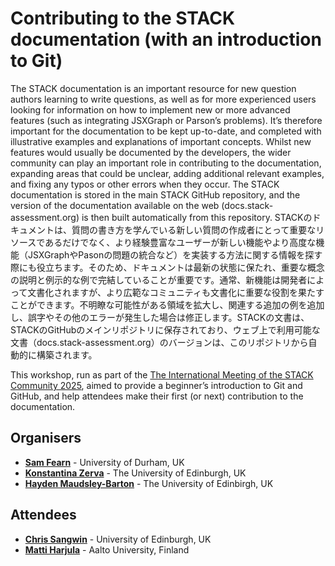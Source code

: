 # Contributing to the STACK documentation (with an introduction to Git) #

The STACK documentation is an important resource for new question authors learning to write questions, as well as for more experienced users looking for information on how to implement new or more advanced features (such as integrating JSXGraph or Parson’s problems). It’s therefore important for the documentation to be kept up-to-date, and completed with illustrative examples and explanations of important concepts. Whilst new features would usually be documented by the developers, the wider community can play an important role in contributing to the documentation, expanding areas that could be unclear, adding additional relevant examples, and fixing any typos or other errors when they occur. The STACK documentation is stored in the main STACK GitHub repository, and the version of the documentation available on the web (docs.stack-assessment.org) is then built automatically from this repository.
STACKのドキュメントは、質問の書き方を学んでいる新しい質問の作成者にとって重要なリソースであるだけでなく、より経験豊富なユーザーが新しい機能やより高度な機能（JSXGraphやPasonの問題の統合など）を実装する方法に関する情報を探す際にも役立ちます。そのため、ドキュメントは最新の状態に保たれ、重要な概念の説明と例示的な例で完結していることが重要です。通常、新機能は開発者によって文書化されますが、より広範なコミュニティも文書化に重要な役割を果たすことができます。不明瞭な可能性がある領域を拡大し、関連する追加の例を追加し、誤字やその他のエラーが発生した場合は修正します。STACKの文書は、STACKのGitHubのメインリポジトリに保存されており、ウェブ上で利用可能な文書（docs.stack-assessment.org）のバージョンは、このリポジトリから自動的に構築されます。

This workshop, run as part of the [The International Meeting of the STACK Community 2025](https://sites.google.com/view/stack2025/), aimed to provide a beginner’s introduction to Git and GitHub, and help attendees make their first (or next) contribution to the documentation.

## Organisers

* [**Sam Fearn**](mailto:s.m.fearn@durham.ac.uk) - University of Durham, UK
* [**Konstantina Zerva**](mailto:k.zerva@ed.ac.uk) - The University of Edinburgh, UK
* [**Hayden Maudsley-Barton**](mailto:Hayden.Maudsley-Barton@ed.ac.uk) - The University of Edinbirgh, UK

## Attendees

* [**Chris Sangwin**](mailto:C.J.Sangwin@ed.ac.uk) - University of Edinburgh, UK
* [**Matti Harjula**](mailto:matti.harjula@aalto.fi) - Aalto University, Finland
